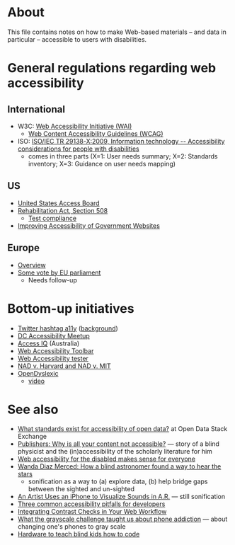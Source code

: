# About

This file contains notes on how to make Web-based materials &ndash; and data in particular &ndash; accessible to users with disabilities.

# General regulations regarding web accessibility
## International 

* W3C: [Web Accessibility Initiative (WAI)](http://www.w3.org/WAI/)
  * [Web Content Accessibility Guidelines (WCAG)](http://www.w3.org/WAI/intro/wcag)
* ISO: [ISO/IEC TR 29138-X:2009, Information technology -- Accessibility considerations for people with disabilities](http://www.jtc1access.org/TR29138.htm)
  * comes in three parts (X=1: User needs summary; X=2: Standards inventory; X=3: Guidance on user needs mapping)

## US

* [United States Access Board](http://www.access-board.gov/)
* [Rehabilitation Act, Section 508](http://www.section508.gov/)
  * [Test compliance](http://www.pr.com/press-release/603922)
* [Improving Accessibility of Government Websites](https://www.whitehouse.gov/blog/2015/04/16/improving-accessibility-government-websites)

## Europe

* [Overview](http://ec.europa.eu/ipg/standards/accessibility/eu_policy/index_en.htm)
* [Some vote by EU parliament](http://www.europarl.europa.eu/news/en/news-room/content/20140220IPR36573/html/MEPs-vote-to-make-online-public-services-accessible-to-everyone)
  * Needs follow-up

# Bottom-up initiatives

* [Twitter hashtag a11y](https://twitter.com/search?q=a11y) ([background](http://a11ysoft.com/what-is-a11y/))
* [DC Accessibility Meetup](http://www.meetup.com/dc-Accessibility-Innovation-Meetup)
* [Access IQ](http://www.accessiq.org/) (Australia)
* [Web Accessibility Toolbar](http://www.paciellogroup.com/resources/wat/)
* [Web Accessibility tester](http://tenon.io/)
* [NAD v. Harvard and NAD v. MIT](http://creeclaw.org/online-content-lawsuit-harvard-mit/)
* [OpenDyslexic](http://opendyslexic.org/)
  * [video](https://www.youtube.com/watch?v=VLtYFcHx7ec)

# See also

* [What standards exist for accessibility of open data?](http://opendata.stackexchange.com/questions/4772/what-standards-exist-for-accessibility-of-open-data) at Open Data Stack Exchange
* [Publishers: Why is all your content not accessible?](http://www.digital-science.com/blog/guest/publishers-why-is-all-your-content-not-accessible/) &mdash; story of a blind physicist and the (in)accessibility of the scholarly literature for him
* [Web accessibility for the disabled makes sense for everyone](http://www.slate.com/articles/technology/future_tense/2015/07/ada_25th_anniversary_the_internet_should_be_accessible_for_the_disabled.html)
* [Wanda Diaz Merced: How a blind astronomer found a way to hear the stars](https://www.ted.com/talks/wanda_diaz_merced_how_a_blind_astronomer_found_a_way_to_hear_the_stars)
  * sonification as a way to (a) explore data, (b) help bridge gaps between the sighted and un-sighted
* [An Artist Uses an iPhone to Visualize Sounds in A.R.](https://www.wired.com/story/an-artist-uses-an-iphone-to-visualize-sounds-in-ar/) &mdash; still sonification
* [Three common accessibility pitfalls for developers](http://simplyaccessible.com/article/pitfalls-info-relationships/)
* [Integrating Contrast Checks in Your Web Workflow](https://24ways.org/2014/integrating-contrast-checks-in-your-web-workflow/)
* [What the grayscale challenge taught us about phone addiction](https://blog.mozilla.org/internetcitizen/2018/02/13/grayscale/) &mdash; about changing one's phones to gray scale
* [Hardware to teach blind kids how to code](https://www.bbc.com/news/technology-46959888)

